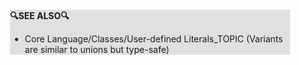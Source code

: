 <div style="margin:2em; background-color: #e0e0e0;">

<strong>🔍SEE ALSO🔍</strong>

 * Core Language/Classes/User-defined Literals_TOPIC (Variants are similar to unions but type-safe)

</div>

